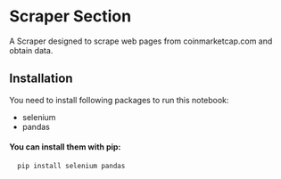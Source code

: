 # Scraper Section

A Scraper designed to scrape web pages from coinmarketcap.com and obtain data.

## Installation

You need to install following packages to run this notebook:

* selenium 
* pandas

#### You can install them with pip:

```bash
  pip install selenium pandas 
```
    
